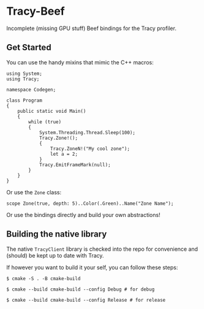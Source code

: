 # Tracy-Beef

Incomplete (missing GPU stuff) Beef bindings for the Tracy profiler.

## Get Started
You can use the handy mixins that mimic the C++ macros:
```beef
using System;
using Tracy;

namespace Codegen;

class Program
{
	public static void Main()
	{
		while (true)
		{
			System.Threading.Thread.Sleep(100);
			Tracy.Zone!();
			{
				Tracy.ZoneN!("My cool zone");
				let a = 2;
			}
			Tracy.EmitFrameMark(null);
		}
	}
}
```
Or use the `Zone` class:
```beef
scope Zone(true, depth: 5)..Color(.Green)..Name("Zone Name");
```
Or use the bindings directly and build your own abstractions!

## Building the native library
The native `TracyClient` library is checked into the repo for convenience and (should) be kept up to date with Tracy.

If however you want to build it your self, you can follow these steps:

`$ cmake -S . -B cmake-build`

`$ cmake --build cmake-build --config Debug # for debug`

`$ cmake --build cmake-build --config Release # for release`